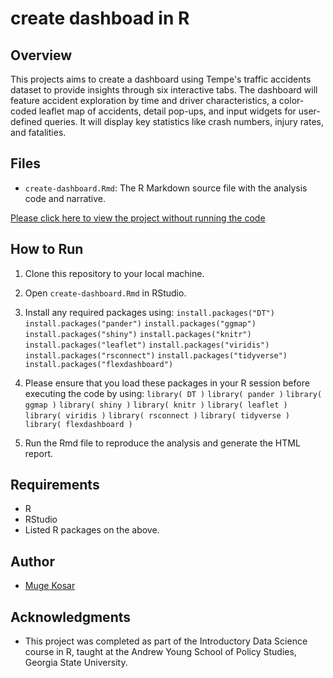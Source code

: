 # create dashboad in R

## Overview
This projects aims to create a dashboard using Tempe's traffic accidents dataset to provide insights through six interactive tabs. The dashboard will feature accident exploration by time and driver characteristics, a color-coded leaflet map of accidents, detail pop-ups, and input widgets for user-defined queries. It will display key statistics like crash numbers, injury rates, and fatalities.

## Files
- `create-dashboard.Rmd`: The R Markdown source file with the analysis code and narrative.

[Please click here to view the project without running the code](http://rdk7kk-m0ge-ko0ar.shinyapps.io/Project)

## How to Run
1. Clone this repository to your local machine.
2. Open `create-dashboard.Rmd` in RStudio.
3. Install any required packages using:
   `install.packages("DT")`
   `install.packages("pander")`
   `install.packages("ggmap")`
   `install.packages("shiny")`
   `install.packages("knitr")`
   `install.packages("leaflet")`
   `install.packages("viridis")`
   `install.packages("rsconnect")`
   `install.packages("tidyverse")`
   `install.packages("flexdashboard")`
4. Please ensure that you load these packages in your R session before executing the code by using:
   `library( DT )`
   `library( pander )` 
   `library( ggmap )` 
   `library( shiny )` 
   `library( knitr )` 
   `library( leaflet )` 
   `library( viridis )` 
   `library( rsconnect )` 
   `library( tidyverse )` 
   `library( flexdashboard )` 


5. Run the Rmd file to reproduce the analysis and generate the HTML report.

## Requirements
- R
- RStudio
- Listed R packages on the above.


## Author
- [Muge Kosar](https://github.com/mugekosar)

## Acknowledgments
- This project was completed as part of the Introductory Data Science course in R, taught at the Andrew Young School of Policy Studies, Georgia State University.


